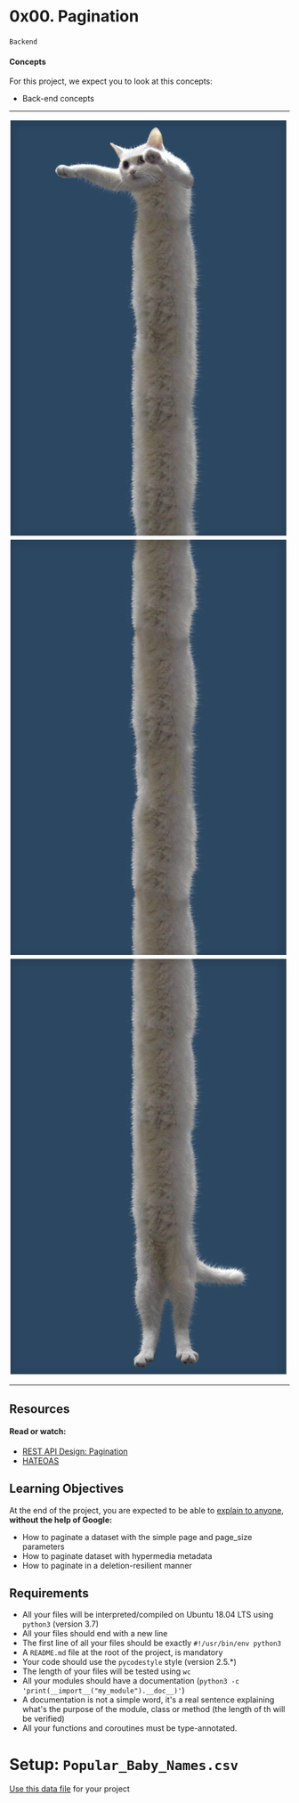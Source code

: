 # 0x00. Pagination

`Backend`

#### Concepts
For this project, we expect you to look at this concepts:
- Back-end concepts

---
![3646eb02de6527ca5d83.png](assets/3646eb02de6527ca5d83.png)
![746187b76bea1f46030e.png](assets/746187b76bea1f46030e.png)
![665ce871c2ecc66a8e71.png](assets/665ce871c2ecc66a8e71.png)

---

## Resources
#### Read or watch:

- [REST API Design: Pagination](https://www.moesif.com/blog/technical/api-design/REST-API-Design-Filtering-Sorting-and-Pagination/#pagination)
- [HATEOAS](https://en.wikipedia.org/wiki/HATEOAS)

## Learning Objectives
At the end of the project, you are expected to be able to [explain to anyone](https://fs.blog/feynman-learning-technique/), **without the help of Google:**
- How to paginate a dataset with the simple page and page_size parameters
- How to paginate dataset with hypermedia metadata
- How to paginate in a deletion-resilient manner

## Requirements
- All your files will be interpreted/compiled on Ubuntu 18.04 LTS using `python3` (version 3.7)
- All your files should end with a new line
- The first line of all your files should be exactly `#!/usr/bin/env python3`
- A `README.md` file at the root of the project, is mandatory
- Your code should use the `pycodestyle` style (version 2.5.\*)
- The length of your files will be tested using `wc`
- All your modules should have a documentation (`python3 -c 'print(__import__("my_module").__doc__)'`)
- A documentation is not a simple word, it's a real sentence explaining what's the purpose of the module, class or method (the length of th will be verified)
- All your functions and coroutines must be type-annotated.

# Setup: `Popular_Baby_Names.csv`
[Use this data file](https://s3.amazonaws.com/alx-intranet.hbtn.io/uploads/misc/2020/5/7d3576d97e7560ae85135cc214ffe2b3412c51d7.csv?X-Amz-Algorithm=AWS4-HMAC-SHA256&X-Amz-Credential=AKIARDDGGGOUSBVO6H7D%2F20230125%2Fus-east-1%2Fs3%2Faws4_request&X-Amz-Date=20230125T181355Z&X-Amz-Expires=86400&X-Amz-SignedHeaders=host&X-Amz-Signature=24fd8e772998f8dfe24102405849b1bb864ce4001fbd27ef629b6f76683a1abc) for your project

